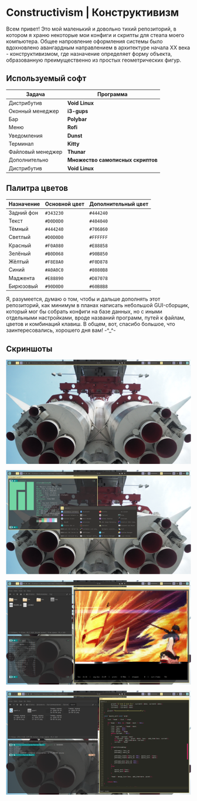 # Constructivism | Конструктивизм

Всем привет!
Это мой маленький и довольно тихий репозиторий, в котором я храню некоторые мои конфиги и скрипты для стеапа моего компьютера.
Общее напровление оформления системы было вдохновлено авангардным направлением в архитектуре начала XX века - конструктивизмом, где назначение определяет форму объекта, образованную преимущественно из простых геометрических фигур.

## Используемый софт

| Задача | Программа |
| --- | --- |
| Дистрибутив | **Void Linux** |
| Оконный менеджер | **i3-gups** |
| Бар | **Polybar** |
| Меню | **Rofi** |
| Уведомления | **Dunst** |
| Терминал | **Kitty** |
| Файловый менеджер | **Thunar** |
| Дополнительно | **Множество самописных скриптов** |
| Дистрибутив | **Void Linux** |

## Палитра цветов

| Назначение | Основной цвет | Дополнительный цвет |
| --- | --- | --- |
| Задний фон | `#343230` | `#444240` |
| Текст | `#D0D0D0` | `#404040` |
| Тёмный | `#444240` | `#706860` |
| Светлый | `#D0D0D0` | `#FFFFFF` |
| Красный | `#F0A080` | `#E88858` |
| Зелёный | `#B0D068` | `#90B850` |
| Жёлтый | `#F8E8A0` | `#F0D878` |
| Синий | `#A0A0C0` | `#8080B8` |
| Маджента | `#E88890` | `#D87078` |
| Бирюзовый | `#90D0D0` | `#60B8B8` |

Я, разумеется, думаю о том, чтобы и дальше дополнять этот репозиторий, как минимум в планах написать небольшой GUI-сборщик, который мог бы собрать конфиги на базе данных, но с иными отдельными настройками, вроде названий программ, путей к файлам, цветов и комбинаций клавиш.
В общем, вот, спасибо большое, что заинтересовались, хорошего дня вам! -^_^-

## Скриншоты

![Скриншот 1](/preview%20screenshots/screenshot_1.png)

![Скриншот 2](/preview%20screenshots/screenshot_2.png)

![Скриншот 3](/preview%20screenshots/screenshot_3.png)

![Скриншот 4](/preview%20screenshots/screenshot_4.png)
